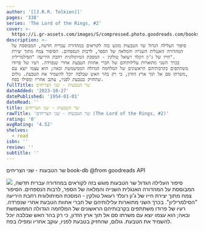 ```yaml
---
author: '[[J.R.R. Tolkien]]'
pages: '338'
series: 'The Lord of the Rings, #2'
cover: >-
  https://i.gr-assets.com/images/S/compressed.photo.goodreads.com/books/1348911297l/16052829.jpg
description: >-
  סיפור העלילה הגדול שר הטבעות מוגש בזה לקוראים במהדורה עברית חדשה, המבוססת על
  המהדורה האנגלית השנייה והמלאה של הספר, לרבות הנספחים. הסיפור צמח מתוך יצירת
  חייו של ג'ון רונלד רעואל טולקין - המסכת המיתולוגית רחבת היריעה "הסילמריליון".
  בכרך השני מתוארות עלילותיהם של חברי אחוות הטבעת אחרי שנפרדה. רעיו של פרודו
  משתתפים בקרבותיהם הראשונים של המלחמה הגדולה הממשמשת ובאה; הוא עצמו יוצא עם
  משרתו סם אל תוך ארץ הזדון, כי רק בהר האש שבלבה יוכל להשמיד את הטבעת. גולום,
  שהחזיק בטבעת לפניו, עוקב אחריו ומפילו בפח.
fullTitle: שר הטבעות - שני הצריחים
dateAdded: '2023-10-27'
datePublished: '1954-01-01'
dateRead: ''
title: שר הטבעות - שני הצריחים
rawTitle: 'שר הטבעות - שני הצריחים (The Lord of the Rings, #2)'
rating: '0'
avgRating: '4.52'
shelves:
  - read
isbn: ''
review: ''
subtitle: ''
---
```

שר הטבעות - שני הצריחים book-db 
@from goodreads API

![](https:&#x2F;&#x2F;i.gr-assets.com&#x2F;images&#x2F;S&#x2F;compressed.photo.goodreads.com&#x2F;books&#x2F;1348911297l&#x2F;16052829.jpg)
סיפור העלילה הגדול שר הטבעות מוגש בזה לקוראים במהדורה עברית חדשה, המבוססת על המהדורה האנגלית השנייה והמלאה של הספר, לרבות הנספחים. הסיפור צמח מתוך יצירת חייו של ג&#39;ון רונלד רעואל טולקין - המסכת המיתולוגית רחבת היריעה &quot;הסילמריליון&quot;. בכרך השני מתוארות עלילותיהם של חברי אחוות הטבעת אחרי שנפרדה. רעיו של פרודו משתתפים בקרבותיהם הראשונים של המלחמה הגדולה הממשמשת ובאה; הוא עצמו יוצא עם משרתו סם אל תוך ארץ הזדון, כי רק בהר האש שבלבה יוכל להשמיד את הטבעת. גולום, שהחזיק בטבעת לפניו, עוקב אחריו ומפילו בפח.